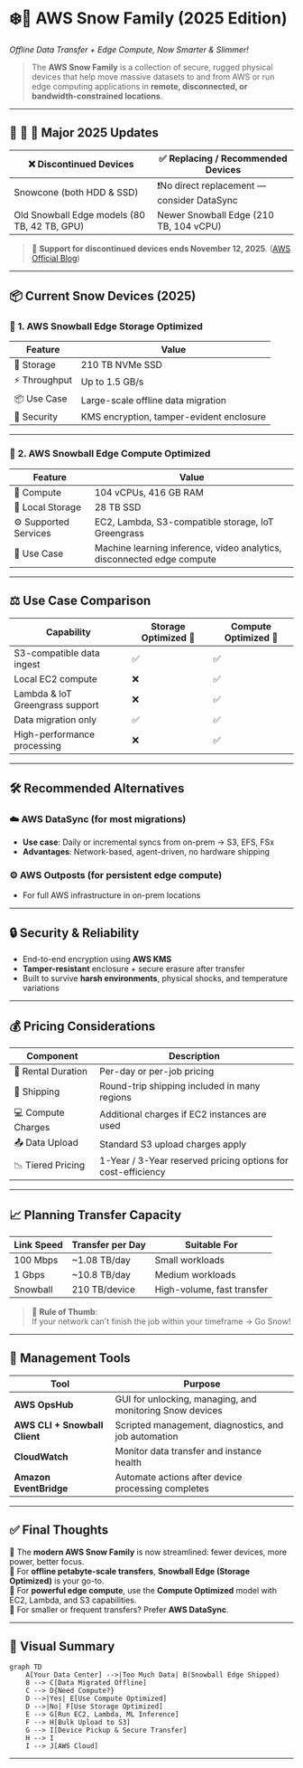 # ❄️🚚 **AWS Snow Family (2025 Edition)**

_Offline Data Transfer + Edge Compute, Now Smarter & Slimmer!_

> The **AWS Snow Family** is a collection of secure, rugged physical devices that help move massive datasets to and from AWS or run edge computing applications in **remote, disconnected, or bandwidth-constrained locations**.

---

## 🔄 📢 **🚨 Major 2025 Updates**

| ❌ Discontinued Devices                      | ✅ Replacing / Recommended Devices          |
| -------------------------------------------- | ------------------------------------------- |
| Snowcone (both HDD & SSD)                    | ❗No direct replacement — consider DataSync |
| Old Snowball Edge models (80 TB, 42 TB, GPU) | Newer Snowball Edge (210 TB, 104 vCPU)      |

> 🧯 **Support for discontinued devices ends November 12, 2025**. ([AWS Official Blog](https://aws.amazon.com/blogs/storage/aws-snow-device-updates/))

---

## 📦 **Current Snow Devices (2025)**

### 📁 **1. AWS Snowball Edge Storage Optimized**

| Feature       | Value                                    |
| ------------- | ---------------------------------------- |
| 💾 Storage    | 210 TB NVMe SSD                          |
| ⚡ Throughput | Up to 1.5 GB/s                           |
| 📦 Use Case   | Large-scale offline data migration       |
| 🔐 Security   | KMS encryption, tamper-evident enclosure |

---

### 🧠 **2. AWS Snowball Edge Compute Optimized**

| Feature               | Value                                                                  |
| --------------------- | ---------------------------------------------------------------------- |
| 🧮 Compute            | 104 vCPUs, 416 GB RAM                                                  |
| 💽 Local Storage      | 28 TB SSD                                                              |
| ⚙️ Supported Services | EC2, Lambda, S3-compatible storage, IoT Greengrass                     |
| 📍 Use Case           | Machine learning inference, video analytics, disconnected edge compute |

---

## ⚖️ **Use Case Comparison**

| Capability                      | Storage Optimized 📁 | Compute Optimized 🧠 |
| ------------------------------- | -------------------- | -------------------- |
| S3-compatible data ingest       | ✅                   | ✅                   |
| Local EC2 compute               | ❌                   | ✅                   |
| Lambda & IoT Greengrass support | ❌                   | ✅                   |
| Data migration only             | ✅                   | ✅                   |
| High-performance processing     | ❌                   | ✅                   |

---

## 🛠️ **Recommended Alternatives**

### ☁️ AWS DataSync (for most migrations)

- **Use case**: Daily or incremental syncs from on-prem → S3, EFS, FSx
- **Advantages**: Network-based, agent-driven, no hardware shipping

### ⚙️ AWS Outposts (for persistent edge compute)

- For full AWS infrastructure in on-prem locations

---

## 🔒 **Security & Reliability**

- End-to-end encryption using **AWS KMS**
- **Tamper-resistant** enclosure + secure erasure after transfer
- Built to survive **harsh environments**, physical shocks, and temperature variations

---

## 💰 **Pricing Considerations**

| Component          | Description                                                  |
| ------------------ | ------------------------------------------------------------ |
| 📆 Rental Duration | Per-day or per-job pricing                                   |
| 🚚 Shipping        | Round-trip shipping included in many regions                 |
| 💻 Compute Charges | Additional charges if EC2 instances are used                 |
| 📤 Data Upload     | Standard S3 upload charges apply                             |
| 📉 Tiered Pricing  | 1-Year / 3-Year reserved pricing options for cost-efficiency |

---

## 📈 **Planning Transfer Capacity**

| Link Speed | Transfer per Day | Suitable For               |
| ---------- | ---------------- | -------------------------- |
| 100 Mbps   | ~1.08 TB/day     | Small workloads            |
| 1 Gbps     | ~10.8 TB/day     | Medium workloads           |
| Snowball   | 210 TB/device    | High-volume, fast transfer |

> 🧠 **Rule of Thumb**:  
> If your network can't finish the job within your timeframe → Go Snow!

---

## 🧰 **Management Tools**

| Tool                          | Purpose                                                  |
| ----------------------------- | -------------------------------------------------------- |
| **AWS OpsHub**                | GUI for unlocking, managing, and monitoring Snow devices |
| **AWS CLI + Snowball Client** | Scripted management, diagnostics, and job automation     |
| **CloudWatch**                | Monitor data transfer and instance health                |
| **Amazon EventBridge**        | Automate actions after device processing completes       |

---

## ✅ Final Thoughts

🔹 The **modern AWS Snow Family** is now streamlined: fewer devices, more power, better focus.  
🔹 For **offline petabyte-scale transfers**, **Snowball Edge (Storage Optimized)** is your go-to.  
🔹 For **powerful edge compute**, use the **Compute Optimized** model with EC2, Lambda, and S3 capabilities.  
🔹 For smaller or frequent transfers? Prefer **AWS DataSync**.

---

## 📌 Visual Summary

<p align="center">

```mermaid
graph TD
    A[Your Data Center] -->|Too Much Data| B(Snowball Edge Shipped)
    B --> C[Data Migrated Offline]
    C --> D{Need Compute?}
    D -->|Yes| E[Use Compute Optimized]
    D -->|No| F[Use Storage Optimized]
    E --> G[Run EC2, Lambda, ML Inference]
    F --> H[Bulk Upload to S3]
    G --> I[Device Pickup & Secure Transfer]
    H --> I
    I --> J[AWS Cloud]
```

</p>

---
